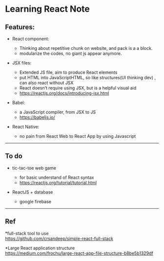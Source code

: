 # Learning React Note 
## Features:
- React component: 
  - Thinking about repetitive chunk on website, and pack is a a block.
  - modularize the codes, no giant js appear anymore.
  
- JSX files: 
  - Extended JS file, aim to produce React elements
  - put HTML into JavaScriptHTML, so like structures(UI thinking dev) , can also react without JSX
  - React doesn’t require using JSX, but is a helpful visual aid
  - https://reactjs.org/docs/introducing-jsx.html
  
- Babel: 
  - a JavaScript compiler, from JSX to JS
  - https://babeljs.io/

- React Native: 
  - no pain from React Web to React App by using Javascript
  
  
***
## To do 
- tic-tac-toe web game
  - for basic understand of React syntax
  - https://reactjs.org/tutorial/tutorial.html

- ReactJS + database
  - google firebase
  
***
## Ref
*full-stack tool to use  
https://github.com/crsandeep/simple-react-full-stack

*Large React application structure  
https://medium.com/frochu/large-react-app-file-structure-b8be5b1329df

